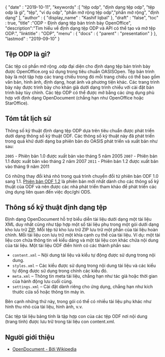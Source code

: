 {
  "date" : "2019-10-11",
  "keywords" :[ "tệp odp", "định dạng tệp odp", "tệp odp là gì", "tệp", "ví dụ odp", "phần mở rộng tệp odp","phần mở rộng", "định dạng" ],
  "author" : {
    "display_name" : "Kashif Iqbal"
},
  "draft" : "false",
  "toc" : true,
  "title" :"ODP - Định dạng tệp bản trình bày OpenOffice",
  "description":"Tìm hiểu về định dạng tệp ODP và API có thể tạo và mở tệp ODP.",
  "linktitle" : "ODP",
  "menu" : {
    "docs" : {
      "parent" : "presentation"
}
},
  "lastmod" : "2019-09-10"
}

## Tệp ODP là gì?

Các tệp có phần mở rộng .odp đại diện cho định dạng tệp bản trình bày được OpenOffice.org sử dụng trong tiêu chuẩn OASISOpen. Tệp bản trình bày là một tập hợp các trang chiếu trong đó mỗi trang chiếu có thể bao gồm văn bản, hình ảnh, định dạng, hoạt ảnh và phương tiện khác. Các trang trình bày này được trình bày cho khán giả dưới dạng trình chiếu với cài đặt bản trình bày tùy chỉnh. Các tệp ODP có thể được mở bằng các ứng dụng phù hợp với định dạng OpenDocument (chẳng hạn như OpenOffice hoặc StarOffice).

## Tóm tắt lịch sử

Thông số kỹ thuật định dạng tệp ODP dựa trên tiêu chuẩn được phát triển dưới dạng thông số kỹ thuật ODF. Các thông số kỹ thuật này đã phát triển trong quá khứ dưới dạng ba phiên bản do OASIS phát triển và xuất bản như sau:

`2005` - Phiên bản 1.0 được xuất bản vào tháng 5 năm 2005
`2007` - Phiên bản 1.1 được xuất bản vào tháng 2 năm 2007
`2011` - Phiên bản 1.2 được xuất bản vào tháng 9 năm 2011

Có những thay đổi khá nhỏ trong quá trình chuyển đổi từ phiên bản ODF 1.0 sang 1.1. [Phiên bản ODF 1.2](https://www.oasis-open.org/standards#opendocumentv1.2) là phiên bản mới nhất dành cho các thông số kỹ thuật của ODF và nên được các nhà phát triển tham khảo để phát triển các ứng dụng liên quan đến việc đọc/ghi ODS.

## Thông số kỹ thuật định dạng tệp

Định dạng OpenDocument hỗ trợ biểu diễn tài liệu dưới dạng một tài liệu XML duy nhất cũng như tập hợp một số tài liệu phụ trong một gói dưới dạng kho lưu trữ [ZIP](https://docs.fileformat.com/Compression/ZIP/). Mỗi tệp từ kho lưu trữ ZIP lưu trữ một phần của tài liệu hoàn chỉnh. Mỗi tài liệu con lưu trữ một khía cạnh cụ thể của tài liệu. Ví dụ: một tài liệu con chứa thông tin về kiểu dáng và một tài liệu con khác chứa nội dung của tài liệu. Một tài liệu ODF điển hình có các thành phần sau:

* `content.xml` – Nội dung tài liệu và kiểu tự động được sử dụng trong nội dung.
* `styles.xml` – Các kiểu được sử dụng trong nội dung tài liệu và các kiểu tự động được sử dụng trong chính các kiểu đó.
* `meta.xml` – Thông tin meta tài liệu, chẳng hạn như tác giả hoặc thời gian của hành động lưu cuối cùng.
* `settings.xml` – Cài đặt dành riêng cho ứng dụng, chẳng hạn như kích thước cửa sổ hoặc thông tin máy in.

Bên cạnh những thứ này, trong gói có thể có nhiều tài liệu phụ khác như hình thu nhỏ của tài liệu, hình ảnh, v.v.

Các tệp tài liệu bảng tính là tập hợp con của các tệp ODF nơi nội dung (trang tính) được lưu trữ trong tài liệu con content.xml.

## Người giới thiệu

* [OpenDocument - Bởi Wikipedia](https://en.wikipedia.org/wiki/OpenDocument)

